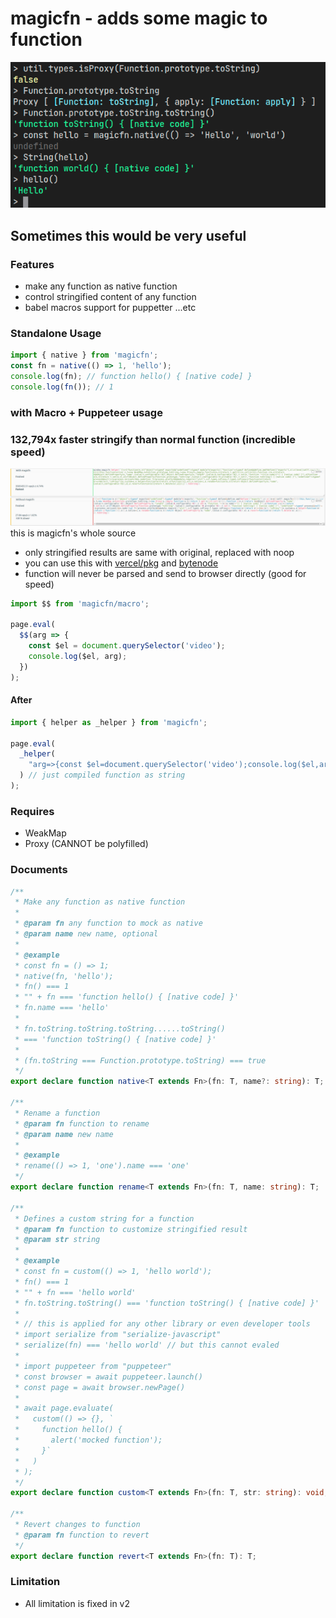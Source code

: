 # magicfn - adds some magic to function

![Usage](./images/usage.png)

## Sometimes this would be very useful

### Features

- make any function as native function
- control stringified content of any function
- babel macros support for puppetter ...etc

### Standalone Usage

```js
import { native } from 'magicfn';
const fn = native(() => 1, 'hello');
console.log(fn); // function hello() { [native code] }
console.log(fn()); // 1
```

### with Macro + Puppeteer usage

### 132,794x faster stringify than normal function (incredible speed)

![Benchmark](./images/bench.png)
this is magicfn's whole source

- only stringified results are same with original, replaced with noop
- you can use this with [vercel/pkg](https://github.com/vercel/pkg) and [bytenode](https://github.com/OsamaAbbas/bytenode)
- function will never be parsed and send to browser directly (good for speed)

```js
import $$ from 'magicfn/macro';

page.eval(
  $$(arg => {
    const $el = document.querySelector('video');
    console.log($el, arg);
  })
);
```

#### After

```js
import { helper as _helper } from 'magicfn';

page.eval(
  _helper(
    "arg=>{const $el=document.querySelector('video');console.log($el,arg);}"
  ) // just compiled function as string
);
```

### Requires

- WeakMap
- Proxy (CANNOT be polyfilled)

### Documents

```ts
/**
 * Make any function as native function
 *
 * @param fn any function to mock as native
 * @param name new name, optional
 *
 * @example
 * const fn = () => 1;
 * native(fn, 'hello');
 * fn() === 1
 * "" + fn === 'function hello() { [native code] }'
 * fn.name === 'hello'
 *
 * fn.toString.toString.toString......toString()
 * === 'function toString() { [native code] }'
 *
 * (fn.toString === Function.prototype.toString) === true
 */
export declare function native<T extends Fn>(fn: T, name?: string): T;

/**
 * Rename a function
 * @param fn function to rename
 * @param name new name
 *
 * @example
 * rename(() => 1, 'one').name === 'one'
 */
export declare function rename<T extends Fn>(fn: T, name: string): T;

/**
 * Defines a custom string for a function
 * @param fn function to customize stringified result
 * @param str string
 *
 * @example
 * const fn = custom(() => 1, 'hello world');
 * fn() === 1
 * "" + fn === 'hello world'
 * fn.toString.toString() === 'function toString() { [native code] }'
 *
 * // this is applied for any other library or even developer tools
 * import serialize from "serialize-javascript"
 * serialize(fn) === 'hello world' // but this cannot evaled
 *
 * import puppeteer from "puppeteer"
 * const browser = await puppeteer.launch()
 * const page = await browser.newPage()
 *
 * await page.evaluate(
 *   custom(() => {}, `
 *     function hello() {
 *       alert('mocked function');
 *     }`
 *   )
 * );
 */
export declare function custom<T extends Fn>(fn: T, str: string): void;

/**
 * Revert changes to function
 * @param fn function to revert
 */
export declare function revert<T extends Fn>(fn: T): T;
```

### Limitation

- All limitation is fixed in v2

<!--
```c++
// line 42
#define V(type) \
  static void Is##type(const FunctionCallbackInfo<Value>& args) {             \
    args.GetReturnValue().Set(args[0]->Is##type());                           \
  }

  VALUE_METHOD_MAP(V)
#undef V

// line 70
#define V(type) env->SetMethodNoSideEffect(target,     \
                                           "is" #type, \
                                           Is##type);
  VALUE_METHOD_MAP(V)
#undef V

``` -->
